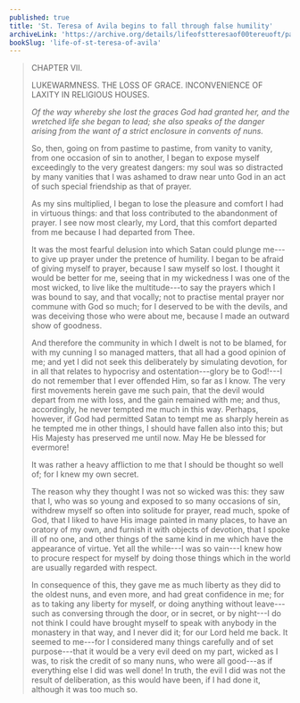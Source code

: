 ```yaml
---
published: true
title: 'St. Teresa of Avila begins to fall through false humility'
archiveLink: 'https://archive.org/details/lifeofstteresaof00tereuoft/page/41?view=theater'
bookSlug: 'life-of-st-teresa-of-avila'
---
```


> CHAPTER VII.
>
> LUKEWARMNESS. THE LOSS OF GRACE. INCONVENIENCE OF LAXITY IN RELIGIOUS HOUSES.
>
> *Of the way whereby she lost the graces God had granted her, and the wretched life she began to lead; she also speaks of the danger arising from the want of a strict enclosure in convents of nuns.*
>
> So, then, going on from pastime to pastime, from vanity to vanity, from one occasion of sin to another, I began to expose myself exceedingly to the very greatest dangers: my soul was so distracted by many vanities that I was ashamed to draw near unto God in an act of such special friendship as that of prayer.
>
> As my sins multiplied, I began to lose the pleasure and comfort I had in virtuous things: and that loss contributed to the abandonment of prayer. I see now most clearly, my Lord, that this comfort departed from me because I had departed from Thee.
>
> It was the most fearful delusion into which Satan could plunge me---to give up prayer under the pretence of humility. I began to be afraid of giving myself to prayer, because I saw myself so lost. I thought it would be better for me, seeing that in my wickedness I was one of the most wicked, to live like the multitude---to say the prayers which I was bound to say, and that vocally; not to practise mental prayer nor commune with God so much; for I deserved to be with the devils, and was deceiving those who were about me, because I made an outward show of goodness.
>
> And therefore the community in which I dwelt is not to be blamed, for with my cunning I so managed matters, that all had a good opinion of me; and yet I did not seek this deliberately by simulating devotion, for in all that relates to hypocrisy and ostentation---glory be to God!---I do not remember that I ever offended Him, so far as I know. The very first movements herein gave me such pain, that the devil would depart from me with loss, and the gain remained with me; and thus, accordingly, he never tempted me much in this way. Perhaps, however, if God had permitted Satan to tempt me as sharply herein as he tempted me in other things, I should have fallen also into this; but His Majesty has preserved me until now. May He be blessed for evermore!
>
> It was rather a heavy affliction to me that I should be thought so well of; for I knew my own secret.
>
> The reason why they thought I was not so wicked was this: they saw that I, who was so young and exposed to so many occasions of sin, withdrew myself so often into solitude for prayer, read much, spoke of God, that I liked to have His image painted in many places, to have an oratory of my own, and furnish it with objects of devotion, that I spoke ill of no one, and other things of the same kind in me which have the appearance of virtue. Yet all the while---I was so vain---I knew how to procure respect for myself by doing those things which in the world are usually regarded with respect.
>
> In consequence of this, they gave me as much liberty as they did to the oldest nuns, and even more, and had great confidence in me; for as to taking any liberty for myself, or doing anything without leave---such as conversing through the door, or in secret, or by night---I do not think I could have brought myself to speak with anybody in the monastery in that way, and I never did it; for our Lord held me back. It seemed to me---for I considered many things carefully and of set purpose---that it would be a very evil deed on my part, wicked as I was, to risk the credit of so many nuns, who were all good---as if everything else I did was well done! In truth, the evil I did was not the result of deliberation, as this would have been, if I had done it, although it was too much so.
